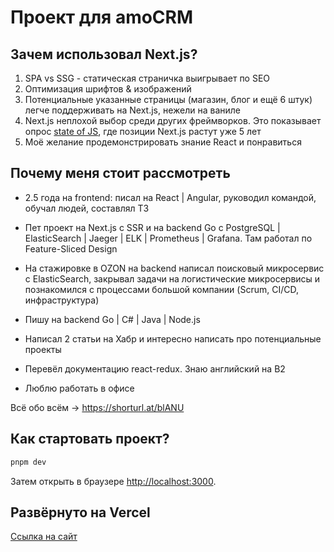 # Проект для amoCRM

## Зачем использовал Next.js?

1. SPA vs SSG - статическая страничка выигрывает по SEO
2. Оптимизация шрифтов & изображений
3. Потенциальные указанные страницы (магазин, блог и ещё 6 штук) легче поддерживать на Next.js, нежели на ваниле
4. Next.js неплохой выбор среди других фреймворков. Это показывает опрос [state of JS](https://2022.stateofjs.com/en-US/libraries/), где позиции Next.js растут уже 5 лет
5. Моё желание продемонстрировать знание React и понравиться

## Почему меня стоит рассмотреть

- 2.5 года на frontend: писал на React | Angular, руководил командой, обучал людей, составлял ТЗ

- Пет проект на Next.js с SSR и на backend Go с PostgreSQL | ElasticSearch | Jaeger | ELK | Prometheus | Grafana. Там работал по Feature-Sliced Design

- На стажировке в OZON на backend написал поисковый микросервис с ElasticSearch, закрывал задачи на логистические микросервисы и познакомился с процессами большой компании (Scrum, CI/CD, инфраструктура)

- Пишу на backend Go | C# | Java | Node.js

- Написал 2 статьи на Хабр и интересно написать про потенциальные проекты

- Перевёл документацию react-redux. Знаю английский на B2

- Люблю работать в офисе


Всё обо всём → https://shorturl.at/blANU


## Как стартовать проект?

```bash
pnpm dev
```

Затем открыть в браузере [http://localhost:3000](http://localhost:3000).

## Развёрнуто на Vercel

[Ссылка на сайт](https://for-amocrm.vercel.app/)

